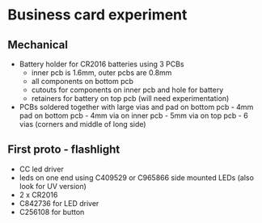 # Business card experiment

## Mechanical

- Battery holder for CR2016 batteries using 3 PCBs
    - inner pcb is 1.6mm, outer pcbs are 0.8mm
    - all components on bottom pcb
    - cutouts for components on inner pcb and hole for battery
    - retainers for battery on top pcb (will need experimentation)
- PCBs soldered together with large vias and pad on bottom pcb
       - 4mm pad on bottom pcb
       - 4mm via on inner pcb
       - 5mm via on top pcb
       - 6 vias (corners and middle of long side)
## First proto - flashlight
- CC led driver
- leds on one end using C409529 or C965866 side mounted LEDs (also look for UV version)
- 2 x CR2016
- C842736 for LED driver
- C256108 for button
